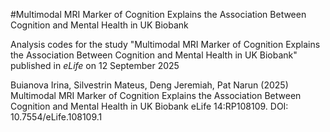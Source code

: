 #Multimodal MRI Marker of Cognition Explains the Association Between Cognition and Mental Health in UK Biobank

Analysis codes for the study "Multimodal MRI Marker of Cognition Explains the Association Between Cognition and Mental Health in UK Biobank" published in _eLife_ on 12 September 2025

Buianova Irina, Silvestrin Mateus, Deng Jeremiah, Pat Narun (2025) Multimodal MRI Marker of Cognition Explains the Association Between Cognition and Mental Health in UK Biobank eLife 14:RP108109. DOI: 10.7554/eLife.108109.1
